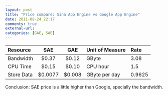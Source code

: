 ```yaml
---
layout: post
title: "Price compare: Sina App Engine vs Google App Engine"
date: 2011-08-24 22:17
comments: true
external-url:
categories: [GAE, SAE]
---
```


Resource|SAE|GAE|Unit of Measure|Rate
:-------|:---:|:---:|:----------|:---
Bandwidth|$0.37|$0.12|GByte|3.08
CPU Time|$0.15|$0.10|CPU hour|1.5
Store Data|$0.0077|$0.008|GByte per day|0.9625

Conclusion: SAE price is a little higher than Google, specially the bandwidth.